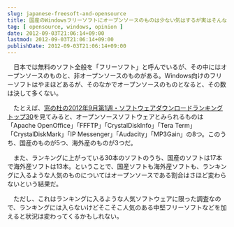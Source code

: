 ```yaml
---
slug: japanese-freesoft-and-opensource
title: 国産のWindowsフリーソフトにオープンソースのものは少ない気はするが実はそんなことはない
tag: [ opensource, windows, opinion ]
date: 2012-09-03T21:06:14+09:00
lastmod: 2012-09-03T21:06:14+09:00
publishDate: 2012-09-03T21:06:14+09:00
---
```


<p>　日本では無料のソフト全般を「フリーソフト」と呼んでいるが、その中にはオープンソースのものと、非オープンソースのものがある。Windows向けのフリーソフトはやまほどあるが、そのなかでオープンソースのものとなると、その数は決して多くない。</p>

<p>　たとえば、<a href="http://www.forest.impress.co.jp/docs/serial/countdown/20120903_557130.html">窓の杜の2012年9月第1週・ソフトウェアダウンロードランキングトップ30</a>を見てみると、オープンソースソフトウェアとみられるものは「Apache OpenOffice」「FFFTP」「CrystalDiskInfo」「Tera Term」「CrystalDiskMark」「IP Messenger」「Audacity」「MP3Gain」の8つ。このうち、国産のものが5つ、海外産のものが3つだ。

<p>　また、ランキングに上がっている30本のソフトのうち、国産のソフトは17本で海外産ソフトは13本。ということで、国産ソフトも海外産ソフトも、ランキングに入るような人気のものについてはオープンソースである割合はさほど変わらないという結果だ。</p>

<p>　ただし、これはランキングに入るような人気ソフトウェアに限った調査なので、ランキングには入らないけどそこそこ人気のある中堅フリーソフトなどを加えると状況は変わってくるかもしれない。</p>

